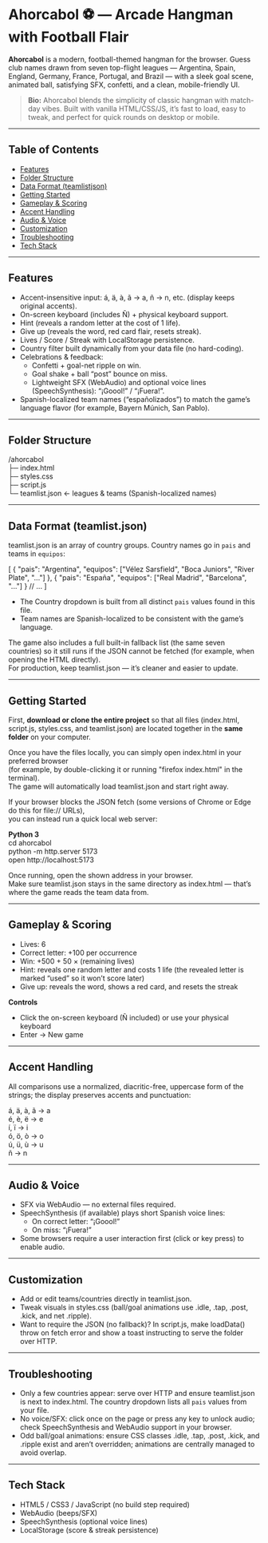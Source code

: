 # Ahorcabol ⚽ — Arcade Hangman with Football Flair

**Ahorcabol** is a modern, football-themed hangman for the browser. Guess club names drawn from seven top-flight leagues — Argentina, Spain, England, Germany, France, Portugal, and Brazil — with a sleek goal scene, animated ball, satisfying SFX, confetti, and a clean, mobile-friendly UI.

> **Bio:** Ahorcabol blends the simplicity of classic hangman with match-day vibes. Built with vanilla HTML/CSS/JS, it’s fast to load, easy to tweak, and perfect for quick rounds on desktop or mobile.

---

## Table of Contents
- [Features](#features)
- [Folder Structure](#folder-structure)
- [Data Format (teamlistjson)](#data-format-teamlistjson)
- [Getting Started](#getting-started)
- [Gameplay & Scoring](#gameplay--scoring)
- [Accent Handling](#accent-handling)
- [Audio & Voice](#audio--voice)
- [Customization](#customization)
- [Troubleshooting](#troubleshooting)
- [Tech Stack](#tech-stack)

---

## Features

- Accent-insensitive input: á, ä, à, ã → a, ñ → n, etc. (display keeps original accents).
- On-screen keyboard (includes Ñ) + physical keyboard support.
- Hint (reveals a random letter at the cost of 1 life).
- Give up (reveals the word, red card flair, resets streak).
- Lives / Score / Streak with LocalStorage persistence.
- Country filter built dynamically from your data file (no hard-coding).
- Celebrations & feedback:
  - Confetti + goal-net ripple on win.
  - Goal shake + ball “post” bounce on miss.
  - Lightweight SFX (WebAudio) and optional voice lines (SpeechSynthesis): “¡Goool!” / “¡Fuera!”.
- Spanish-localized team names (“españolizados”) to match the game’s language flavor (for example, Bayern Múnich, San Pablo).

---

## Folder Structure

/ahorcabol  
├─ index.html  
├─ styles.css  
├─ script.js  
└─ teamlist.json   ← leagues & teams (Spanish-localized names)

---

## Data Format (teamlist.json)

teamlist.json is an array of country groups. Country names go in `pais` and teams in `equipos`:

[
  {
    "pais": "Argentina",
    "equipos": ["Vélez Sarsfield", "Boca Juniors", "River Plate", "..."]
  },
  {
    "pais": "España",
    "equipos": ["Real Madrid", "Barcelona", "..."]
  }
  // ...
]

- The Country dropdown is built from all distinct `pais` values found in this file.  
- Team names are Spanish-localized to be consistent with the game’s language.

The game also includes a full built-in fallback list (the same seven countries) so it still runs if the JSON cannot be fetched (for example, when opening the HTML directly).  
For production, keep teamlist.json — it’s cleaner and easier to update.

---

## Getting Started

First, **download or clone the entire project** so that all files (index.html, script.js, styles.css, and teamlist.json) are located together in the **same folder** on your computer.

Once you have the files locally, you can simply open index.html in your preferred browser  
(for example, by double-clicking it or running "firefox index.html" in the terminal).  
The game will automatically load teamlist.json and start right away.

If your browser blocks the JSON fetch (some versions of Chrome or Edge do this for file:// URLs),  
you can instead run a quick local web server:

**Python 3**  
cd ahorcabol  
python -m http.server 5173  
open http://localhost:5173  

Once running, open the shown address in your browser.  
Make sure teamlist.json stays in the same directory as index.html — that’s where the game reads the team data from.

---

## Gameplay & Scoring

- Lives: 6  
- Correct letter: +100 per occurrence  
- Win: +500 + 50 × (remaining lives)  
- Hint: reveals one random letter and costs 1 life (the revealed letter is marked “used” so it won’t score later)  
- Give up: reveals the word, shows a red card, and resets the streak

**Controls**

- Click the on-screen keyboard (Ñ included) or use your physical keyboard  
- Enter → New game

---

## Accent Handling

All comparisons use a normalized, diacritic-free, uppercase form of the strings; the display preserves accents and punctuation:

á, ä, à, ã → a  
é, è, ë → e  
í, ï → i  
ó, ö, ò → o  
ú, ü, ù → u  
ñ → n

---

## Audio & Voice

- SFX via WebAudio — no external files required.  
- SpeechSynthesis (if available) plays short Spanish voice lines:  
  - On correct letter: “¡Goool!”  
  - On miss: “¡Fuera!”  
- Some browsers require a user interaction first (click or key press) to enable audio.

---

## Customization

- Add or edit teams/countries directly in teamlist.json.  
- Tweak visuals in styles.css (ball/goal animations use .idle, .tap, .post, .kick, and net .ripple).  
- Want to require the JSON (no fallback)? In script.js, make loadData() throw on fetch error and show a toast instructing to serve the folder over HTTP.

---

## Troubleshooting

- Only a few countries appear: serve over HTTP and ensure teamlist.json is next to index.html. The country dropdown lists all `pais` values from your file.  
- No voice/SFX: click once on the page or press any key to unlock audio; check SpeechSynthesis and WebAudio support in your browser.  
- Odd ball/goal animations: ensure CSS classes .idle, .tap, .post, .kick, and .ripple exist and aren’t overridden; animations are centrally managed to avoid overlap.

---

## Tech Stack

- HTML5 / CSS3 / JavaScript (no build step required)  
- WebAudio (beeps/SFX)  
- SpeechSynthesis (optional voice lines)  
- LocalStorage (score & streak persistence)
